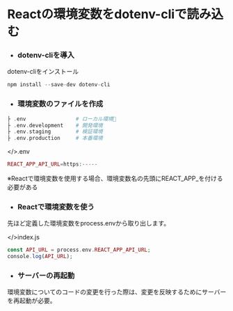 # **Reactの環境変数をdotenv-cliで読み込む**
* ### **dotenv-cliを導入**
dotenv-cliをインストール
```php
npm install --save-dev dotenv-cli
```

* ### **環境変数のファイルを作成**
```php
├ .env                # ローカル環境
├ .env.development    # 開発環境
├ .env.staging        # 検証環境
├ .env.production     # 本番環境
```

</>.env
```php
REACT_APP_API_URL=https:-----
```
※Reactで環境変数を使用する場合、環境変数名の先頭にREACT_APP_を付ける必要がある

* ### **Reactで環境変数を使う**
先ほど定義した環境変数をprocess.envから取り出します。

</>index.js
```php
const API_URL = process.env.REACT_APP_API_URL;
console.log(API_URL);
```

* ### **サーバーの再起動**
環境変数についてのコードの変更を行った際は、変更を反映するためにサーバーを再起動が必要。
